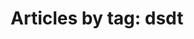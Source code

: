 ---
layout: blog_by_tag
title: 'Articles by tag: dsdt'
tag: dsdt
permalink: /blog/tag/dsdt/
hide: true
---